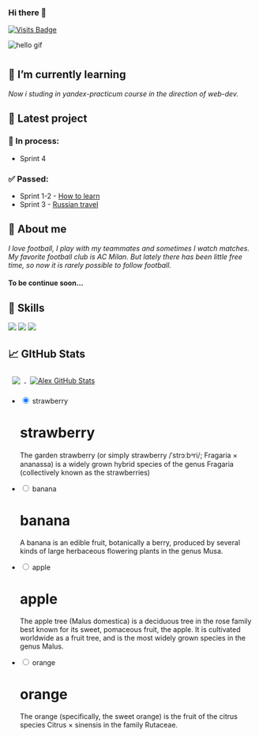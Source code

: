 ### Hi there 👋

[![Visits Badge](https://badges.pufler.dev/visits/G28XYZ/G28XYZ?style=flat&logo=Git&logoColor=white&color=007DFD)](https://github.com/g28xyz)

<img src="https://github.com/G28XYZ/G28XYZ/blob/main/images/download.gif" alt="hello gif">

<!--
**G28XYZ/G28XYZ** is a ✨ _special_ ✨ repository because its `README.md` (this file) appears on your GitHub profile.

Here are some ideas to get you started:

- 🔭 I’m currently working on ...
- 👯 I’m looking to collaborate on ...
- 🤔 I’m looking for help with ...
- 📫 How to reach me: ...
- 😄 Pronouns: ...
- ⚡ Fun fact: ...
-->

#

## 🌱 I’m currently learning

 _Now i studing in yandex-practicum course in the direction of web-dev._

## 📂 Latest project

### 📝 In process:

- Sprint 4

### ✅ Passed:

- Sprint 1-2 - [How to learn](https://g28xyz.github.io/how-to-learn)
- Sprint 3 - [Russian travel](https://g28xyz.github.io/russian-travel)

## 📜 About me

 _I love football, I play with my teammates and sometimes I watch matches. My favorite football club is AC Milan. But lately there has been little free time, so now it is rarely possible to follow football._

#### To be continue soon...

## 🎯 Skills

![](https://img.shields.io/badge/Code-HTML-informational?style=for-the-badge&logo=html5&logoColor=f94f09&color=f94f09)
![](https://img.shields.io/badge/Style-CSS-informational?style=for-the-badge&logo=css3&logoColor=1C49EE&color=1C49EE&labelColor=white)
![](https://img.shields.io/badge/Tools-GitHub-informational?style=for-the-badge&logo=GitHub&logoColor=white&color=8373BC)

## &#x1f4c8; GItHub Stats

<a href="https://github.com/G28XYZ">
  <img align="center" style="margin:0.5rem" src="https://github-readme-stats.vercel.app/api/top-langs/?username=G28XYZ&hide=html,css&title_color=ffffff&text_color=c9cacc&icon_color=4AB197&bg_color=370569" />
</a>
<a href="https://github.com/G28XYZ">
  <img align="center" style="margin:0.5rem" src="https://github-readme-stats.vercel.app/api?username=G28XYZ&show_icons=true&line_height=27&count_private=true&title_color=ffffff&text_color=c9cacc&icon_color=4AB097&bg_color=370569" alt="Alex GitHub Stats" />
</a>



<body>
  <div id="scene">
    <div id="left-zone">
      <ul class="list">
        <li class="item">
          <input type="radio" id="radio_The garden strawberry (or simply strawberry /ˈstrɔːbᵊri/; Fragaria × ananassa) is a widely grown hybrid species of the genus Fragaria (collectively known as the strawberries)" name="basic_carousel" value="The garden strawberry (or simply strawberry /ˈstrɔːbᵊri/; Fragaria × ananassa) is a widely grown hybrid species of the genus Fragaria (collectively known as the strawberries)" checked="checked"/>
          <label class="label_strawberry" for="radio_The garden strawberry (or simply strawberry /ˈstrɔːbᵊri/; Fragaria × ananassa) is a widely grown hybrid species of the genus Fragaria (collectively known as the strawberries)">strawberry</label>
          <div class="content content_strawberry"><span class="picto"></span>
            <h1>strawberry</h1>
            <p>The garden strawberry (or simply strawberry /ˈstrɔːbᵊri/; Fragaria × ananassa) is a widely grown hybrid species of the genus Fragaria (collectively known as the strawberries)</p>
          </div>
        </li>
        <li class="item">
          <input type="radio" id="radio_A banana is an edible fruit, botanically a berry, produced by several kinds of large herbaceous flowering plants in the genus Musa." name="basic_carousel" value="A banana is an edible fruit, botanically a berry, produced by several kinds of large herbaceous flowering plants in the genus Musa."/>
          <label class="label_banana" for="radio_A banana is an edible fruit, botanically a berry, produced by several kinds of large herbaceous flowering plants in the genus Musa.">banana</label>
          <div class="content content_banana"><span class="picto"></span>
            <h1>banana</h1>
            <p>A banana is an edible fruit, botanically a berry, produced by several kinds of large herbaceous flowering plants in the genus Musa.</p>
          </div>
        </li>
        <li class="item">
          <input type="radio" id="radio_The apple tree (Malus domestica) is a deciduous tree in the rose family best known for its sweet, pomaceous fruit, the apple. It is cultivated worldwide as a fruit tree, and is the most widely grown species in the genus Malus." name="basic_carousel" value="The apple tree (Malus domestica) is a deciduous tree in the rose family best known for its sweet, pomaceous fruit, the apple. It is cultivated worldwide as a fruit tree, and is the most widely grown species in the genus Malus."/>
          <label class="label_apple" for="radio_The apple tree (Malus domestica) is a deciduous tree in the rose family best known for its sweet, pomaceous fruit, the apple. It is cultivated worldwide as a fruit tree, and is the most widely grown species in the genus Malus.">apple</label>
          <div class="content content_apple"><span class="picto"></span>
            <h1>apple</h1>
            <p>The apple tree (Malus domestica) is a deciduous tree in the rose family best known for its sweet, pomaceous fruit, the apple. It is cultivated worldwide as a fruit tree, and is the most widely grown species in the genus Malus.</p>
          </div>
        </li>
        <li class="item">
          <input type="radio" id="radio_The orange (specifically, the sweet orange) is the fruit of the citrus species Citrus × sinensis in the family Rutaceae." name="basic_carousel" value="The orange (specifically, the sweet orange) is the fruit of the citrus species Citrus × sinensis in the family Rutaceae."/>
          <label class="label_orange" for="radio_The orange (specifically, the sweet orange) is the fruit of the citrus species Citrus × sinensis in the family Rutaceae.">orange</label>
          <div class="content content_orange"><span class="picto"></span>
            <h1>orange</h1>
            <p>The orange (specifically, the sweet orange) is the fruit of the citrus species Citrus × sinensis in the family Rutaceae.</p>
          </div>
        </li>
      </ul>
    </div>
    <div id="middle-border"></div>
    <div id="right-zone"></div>
  </div>
</body>
